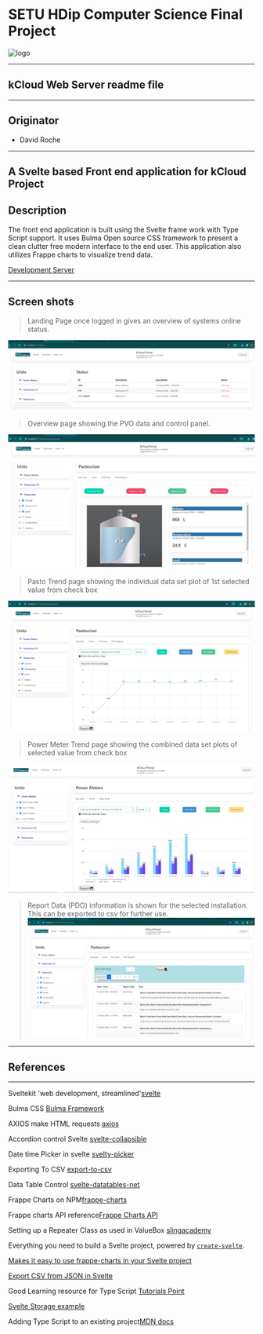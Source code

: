 # SETU HDip Computer Science  Final Project


![logo](https://placement-project-23-24.netlify.app/topic-02-project/unit-2-project-showcases/talk-09-project-older/project-samples-pre2020.png)

---

## kCloud Web Server readme file

---

## Originator

- David Roche

---

## A Svelte based Front end application for kCloud Project

## Description

The front end application is built using the Svelte frame work with Type Script support.
It uses Bulma Open source CSS framework to present a clean clutter free modern interface to the end user.
This application also utilizes Frappe charts to visualize trend data.

[Development Server](http://34.240.177.253:5173/)

---

## Screen shots

> Landing Page once logged in gives an overview of systems online status.

![Home][image1]

> Overview page showing the PVO data and control panel.

![Over view][image2]

> Pasto Trend page showing the individual data set plot of 1st selected value from check box

![Trend 1][image3]

> Power Meter Trend  page showing the combined data set plots of selected value from check box

![Trend 2][image4]

> Report Data (PDO) information is shown for the selected installation. This can be exported to csv for further use.
![Reports ][image5]


---

## References

---

Sveltekit 'web development, streamlined'[svelte](https://kit.svelte.dev/)

Bulma CSS [Bulma Framework](https://bulma.io/)

AXIOS make HTML requests [axios](https://www.npmjs.com/package/axios)

Accordion control Svelte [svelte-collapsible](svelte-collapsible)

Date time Picker in svelte [svelty-picker](https://www.npmjs.com/package/svelty-picker)

Exporting To CSV [export-to-csv]( https://www.npmjs.com/package/export-to-csv)

Data Table Control [svelte-datatables-net](https://www.npmjs.com/package/svelte-datatables-net)

Frappe Charts on NPM[frappe-charts](https://www.npmjs.com/package/frappe-charts)

Frappe charts API reference[Frappe Charts API](https://frappe.io/charts/docs/reference/api)

Setting up a Repeater Class as used in ValueBox [slingacademy](https://www.slingacademy.com/article/typescript-setinterval-and-clearinterval-methods/#Example_2_Using_setInterval_with_Classes?utm_content=cmp-true)

Everything you need to build a Svelte project, powered by [`create-svelte`](https://github.com/sveltejs/kit/tree/main/packages/create-svelte).

[Makes it easy to use frappe-charts in your Svelte project](https://www.npmjs.com/package/svelte-frappe-charts?activeTab=readme)

[Export CSV from JSON in Svelte](https://dev.to/karkranikhil/csv-generation-from-json-in-svelte-5cgf)

Good Learning resource for Type Script [Tutorials Point](https://www.tutorialspoint.com/typescript/index.htm)

[Svelte Storage example](https://svelte.dev/repl/309a407bbc5340c1a1168c7415d65ba6?version=3.48.0)

Adding Type Script to an existing project[MDN docs](https://developer.mozilla.org/en-US/docs/Learn/Tools_and_testing/Client-side_JavaScript_frameworks/Svelte_TypeScript#adding_typescript_support_to_an_existing_svelte_project)


[image1]: ./images/home.jpg

[image2]: ./images/overview.jpg

[image3]: ./images/trend.png

[image4]: ./images/trend_p.jpg

[image5]: ./images/PDOData.jpg